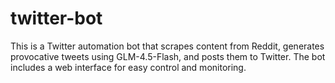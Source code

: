 # twitter-bot
This is a Twitter automation bot that scrapes content from Reddit, generates provocative tweets using GLM-4.5-Flash, and posts them to Twitter. The bot includes a web interface for easy control and monitoring.
